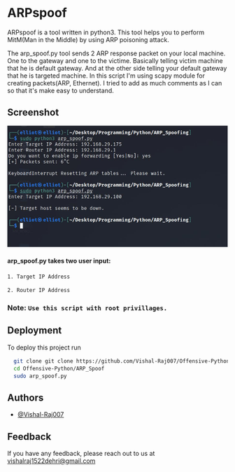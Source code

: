 
# ARPspoof
ARPspoof is a tool written in python3. This tool helps you to perform
MitM(Man in the Middle) by using ARP poisoning attack.

The arp_spoof.py tool sends 2 ARP response packet on your local machine. 
One to the gateway and one to the victime. 
Basically telling victim machine that he is default gateway. And at the other side telling your default gateway that he is targeted machine.
In this script I'm using scapy module for creating packets(ARP, Ethernet). I tried to add as much comments as I can so that it's make easy to understand.

## Screenshot

![](https://github.com/Vishal-Raj007/Offensive-Python/blob/master/ARP_Spoofing/arp_spoof.jpg)

#### arp_spoof.py takes two user input:
`1. Target IP Address`

`2. Router IP Address`

### Note: `Use this script with root privillages.`


## Deployment

To deploy this project run

```bash
  git clone git clone https://github.com/Vishal-Raj007/Offensive-Python.git
  cd Offensive-Python/ARP_Spoof
  sudo arp_spoof.py
```


## Authors

- [@Vishal-Raj007](https://github.com/Vishal-Raj007)


## Feedback

If you have any feedback, please reach out to us at vishalraj1522dehri@gmail.com

